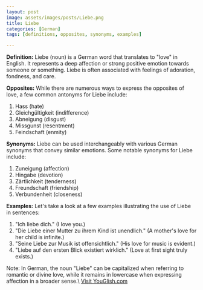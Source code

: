 ```yaml
---
layout: post
image: assets/images/posts/Liebe.png
title: Liebe
categories: [German]
tags: [definitions, opposites, synonyms, examples]

---
```


**Definition:**
Liebe (noun) is a German word that translates to "love" in English. It represents a deep affection or strong positive emotion towards someone or something. Liebe is often associated with feelings of adoration, fondness, and care.

**Opposites:**
While there are numerous ways to express the opposites of love, a few common antonyms for Liebe include:

1. Hass (hate)
2. Gleichgültigkeit (indifference)
3. Abneigung (disgust)
4. Missgunst (resentment)
5. Feindschaft (enmity)

**Synonyms:**
Liebe can be used interchangeably with various German synonyms that convey similar emotions. Some notable synonyms for Liebe include:

1. Zuneigung (affection)
2. Hingabe (devotion)
3. Zärtlichkeit (tenderness)
4. Freundschaft (friendship)
5. Verbundenheit (closeness)

**Examples:**
Let's take a look at a few examples illustrating the use of Liebe in sentences:

1. "Ich liebe dich." (I love you.)
2. "Die Liebe einer Mutter zu ihrem Kind ist unendlich." (A mother's love for her child is infinite.)
3. "Seine Liebe zur Musik ist offensichtlich." (His love for music is evident.)
4. "Liebe auf den ersten Blick existiert wirklich." (Love at first sight truly exists.)

Note: In German, the noun "Liebe" can be capitalized when referring to romantic or divine love, while it remains in lowercase when expressing affection in a broader sense.\ <a id="yg-widget-0" class="youglish-widget" data-query="Liebe" data-lang="german" data-components="8412" data-auto-start="0" data-bkg-color="theme_light" data-title="How%20to%20pronounce%20Liebe%20in%20German"  rel="nofollow" href="https://youglish.com">Visit YouGlish.com</a><script async src="https://youglish.com/public/emb/widget.js" charset="utf-8"></script>